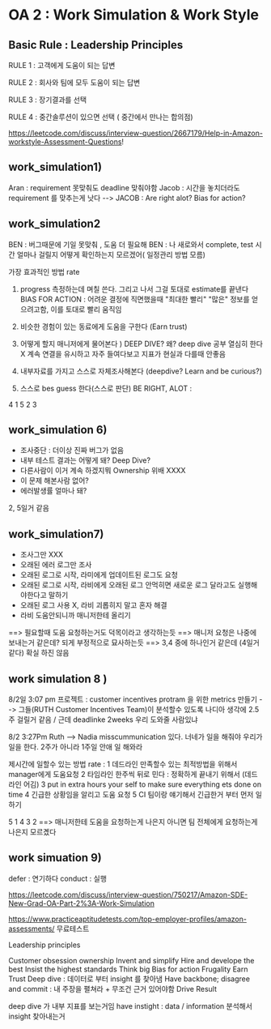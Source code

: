 # OA 2 : Work Simulation & Work Style 

## Basic Rule : Leadership Principles 
RULE 1  : 고객에게 도움이 되는 답변

RULE 2 : 회사와 팀에 모두 도움이 되는 답변

RULE 3 : 장기결과를 선택

RULE 4 : 중간솔루션이 있으면 선택 ( 중간에서 만나는 합의점)




https://leetcode.com/discuss/interview-question/2667179/Help-in-Amazon-workstyle-Assessment-Questions!

## work_simulation1)
Aran : requirement 못맞춰도 deadline 맞춰야함
Jacob : 시간을 놓치더라도 requirement 를 맞추는게 낫다
--> JACOB : Are right alot? Bias for action?


## work_simulation2 
BEN : 버그때문에 기일 못맞춰 , 도움 더 필요해
BEN : 나 새로와서 complete, test 시간 얼마나 걸릴지 어떻게 확인하는지 모르겠어( 일정관리 방법 모름)

가장 효과적인 방법 rate 
1) progress 측정하는데 며칠 쓴다. 그리고 나서 그걸 토대로 estimate를 끝낸다 
    BIAS FOR ACTION : 어려운 결정에 직면했을때 "최대한 빨리" "많은" 정보를 얻으려고함, 이를 토대로 빨리 움직임
2) 비슷한 경험이 있는 동료에게 도움을 구한다 (Earn trust)
3) 어떻게 할지 매니저에게 물어본다 )
   DEEP DIVE? 왜? deep dive 공부 열심히 한다 X 계속 연결을 유시하고 자주 들여다보고 지표가 현실과 다를때 안좋음

4) 내부자료를 가지고 스스로 자체조사해본다 
    (deepdive? Learn and be curious?) 
5) 스스로 bes guess 한다(스스로 판단)
    BE RIGHT, ALOT : 


4 1 5 2 3

## work_simulation 6)

- 조사중단 : 더이상 진짜 버그가 없음
- 내부 테스트 결과는 어떻게 돼? Deep Dive?
- 다른사람이 이거 계속 하겠지뭐 Ownership 위배 XXXX
- 이 문제 해본사람 없어? 
- 에러발생률 얼마나 돼?

2, 5일거 같음 

## work_simulation7) 
 - 조사그만 XXX 
 - 오래된 에러 로그만 조사
 - 오래된 로그로 시작, 라미에게 업데이트된 로그도 요청
 - 오래된 로그로 시작, 라비에게 오래된 로그 안먹히면 새로운 로그 달라고도 실행해야한다고 말하기
 - 오래된 로그 사용 X, 라비 괴롭히지 말고 혼자 해결
 - 라비 도움안되니까 매니저한테 올리기

 ==> 필요할때 도움 요청하는거도 덕목이라고 생각하는듯
 ==> 매니저 요청은 나중에 보내는거 같은데? 되게 부정적으로 묘사하는듯
 ==> 3,4 중에 하나인거 같은데 (4일거 같다) 확실 하진 않음


## work simulation 8 ) 

8/2일  3:07 pm
프로젝트 : customer incentives protram 을 위한 metrics 만들기 --> 그들(RUTH Customer Incentives Team)이 분석할수 있도록
 나디아 생각에 2.5주 걸릴거 같음 / 근데 deadlinke 2weeks
 우리 도와줄 사람있냐

8/2 3:27Pm 
Ruth --> Nadia
misscummunication 있다. 너네가 일을 해줘야 우리가 일을 한다. 2주가 아니라 1주일 안애 일 해와라

제시간에 일할수 있는 방법 rate : 
1 데드라인 만족할수 있는 최적방법을 위해서 manager에게 도움요청
2 타임라인 한주씩 뒤로 민다 : 정확하게 끝내기 위해서 (데드라인 어김)
3 put in extra hours your self to make sure everything ets done on time
4 긴급한 상황임을 알리고 도움 요청
5 CI 팀이랑 얘기해서 긴급한거 부터 먼저 일하기 

5 1 4 3 2 
==> 매니저한테 도움을 요청하는게 나은지 아니면 팀 전체에게 요청하는게 나은지 모르곘다

## work simuation 9)








defer : 연기하다
conduct : 실행 


https://leetcode.com/discuss/interview-question/750217/Amazon-SDE-New-Grad-OA-Part-2%3A-Work-Simulation







https://www.practiceaptitudetests.com/top-employer-profiles/amazon-assessments/
무료테스트



Leadership principles

Customer obsession
ownership
Invent and simplify
Hire and develope the best
Insist the highest standards
Think big
Bias for action
Frugality
Earn Trust
Deep dive  : 데이터로 부터 insight 를 찾아냄
Have backbone; disagree and commit : 내 주장을 펼쳐라 + 무조건 근거 있어야함
Drive Result

deep dive 가 내부 지표를 보는거임 have instight : 
data / information 분석해서 insight 찾아내는거